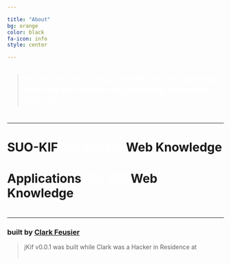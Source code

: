 ```yaml
---

title: "About"
bg: orange
color: black
fa-icon: info
style: center

---
```


<blockquote><h2 style="color:white;"><strong>jKif</strong> is the first JavaScript library for working with the knowledge engineering language <strong>SUO-KIF</strong></h2></blockquote>

<hr style="margin-top: 40px; margin-bottom: 20px;" />

<i class="fa fa-magic" style="font-size:45pt;color:white;"></i>

<h1>SUO-KIF <i class="fa fa-arrow-right" style="font-size:25pt;color:black;"></i> <em><strong><a href="#jkifparser" style="color:white;text-decoration:none;">jKif.Parser</a></strong></em> <i class="fa fa-arrow-right" style="font-size:25pt;color:black;"></i> Web Knowledge</h1>

<i class="fa fa-exchange" style="font-size:45pt;color:white;"></i>

<h1>Applications <i class="fa fa-arrows-h" style="font-size:20pt;color:black;"></i> <em><strong><a href="#jkifapi" style="color:white;text-decoration:none;">jKif.API</a></strong></em> <i class="fa fa-arrows-h" style="font-size:20pt;color:black;"></i> Web Knowledge</h1>




<hr style="margin-top: 40px; margin-bottom: 20px;" />

### built by [Clark Feusier](http://clarkfeusier.com/pages/about)

<blockquote>jKif v0.0.1 was built while Clark was a Hacker in Residence at <a href="http://hackreactor.com" target="_blank" style="color:white;">Hack Reactor</a></blockquote>